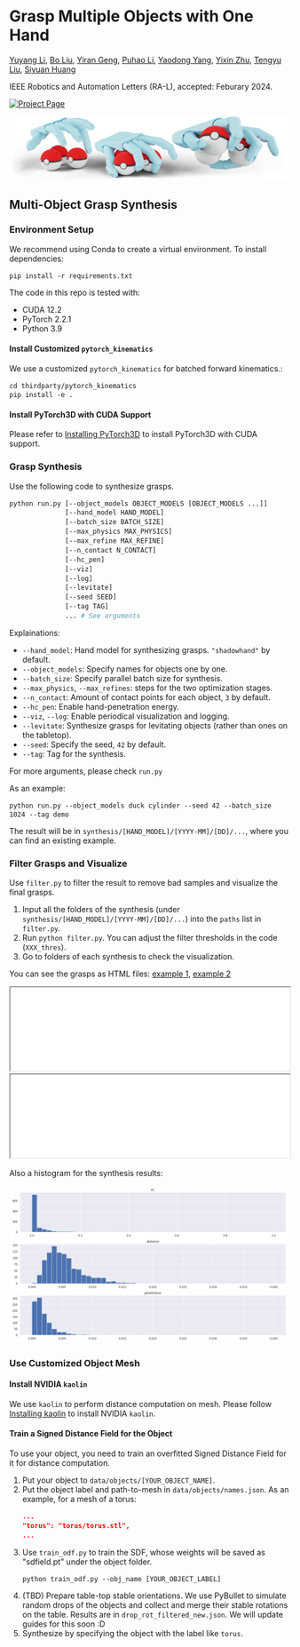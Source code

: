 # Grasp Multiple Objects with One Hand


[Yuyang Li](https://yuyangli.com/),
[Bo Liu](https://benjamin-eecs.github.io/),
[Yiran Geng](https://https//gengyiran.github.io),
[Puhao Li](https://xiaoyao-li.github.io/),
[Yaodong Yang](https://www.yangyaodong.com/),
[Yixin Zhu](https://yzhu.io),
[Tengyu Liu](https://tengyu.ai),
[Siyuan Huang](https://siyuanhuang.com/)

IEEE Robotics and Automation Letters (RA-L), accepted: Feburary 2024.

<p align="left">
    <a href='https://multigrasp.github.io/'>
      <img src='https://img.shields.io/badge/Project-Page-blue?style=plastic&logo=Google%20chrome&logoColor=blue' alt='Project Page'>
    </a>
</p>

![MultiGrasp Teaser](assets/Teaser.png)

## Multi-Object Grasp Synthesis

### Environment Setup

We recommend using Conda to create a virtual environment. To install dependencies:

```shell
pip install -r requirements.txt
```

The code in this repo is tested with:

- CUDA 12.2
- PyTorch 2.2.1
- Python 3.9

#### Install Customized `pytorch_kinematics`

We use a customized `pytorch_kinematics` for batched forward kinematics.:

```shell
cd thirdparty/pytorch_kinematics
pip install -e .
```

#### Install PyTorch3D with CUDA Support

Please refer to [Installing PyTorch3D](https://github.com/facebookresearch/pytorch3d/blob/main/INSTALL.md) to install PyTorch3D with CUDA support.

### Grasp Synthesis

Use the following code to synthesize grasps.

```bash
python run.py [--object_models OBJECT_MODELS [OBJECT_MODELS ...]]
              [--hand_model HAND_MODEL]
              [--batch_size BATCH_SIZE]
              [--max_physics MAX_PHYSICS]
              [--max_refine MAX_REFINE]
              [--n_contact N_CONTACT]
              [--hc_pen]
              [--viz]
              [--log]
              [--levitate]
              [--seed SEED]
              [--tag TAG]
              ... # See arguments
```

Explainations:

- `--hand_model`: Hand model for synthesizing grasps. `"shadowhand"` by default.
- `--object_models`: Specify names for objects one by one.
- `--batch_size`: Specify parallel batch size for synthesis.
- `--max_physics`, `--max_refines`: steps for the two optimization stages.
- `--n_contact`: Amount of contact points for each object, `3` by default.
- `--hc_pen`: Enable hand-penetration energy.
- `--viz`, `--log`: Enable periodical visualization and logging.
- `--levitate`: Synthesize grasps for levitating objects (rather than ones on the tabletop).
- `--seed`: Specify the seed, `42` by default.
- `--tag`: Tag for the synthesis.

For more arguments, please check `run.py`

As an example:

```shell
python run.py --object_models duck cylinder --seed 42 --batch_size 1024 --tag demo
```

The result will be in `synthesis/[HAND_MODEL]/[YYYY-MM]/[DD]/...`, where you can find an existing example.

### Filter Grasps and Visualize

Use `filter.py` to filter the result to remove bad samples and visualize the final grasps.

1. Input all the folders of the synthesis (under `synthesis/[HAND_MODEL]/[YYYY-MM]/[DD]/...`) into the `paths` list in `filter.py`.
2. Run `python filter.py`. You can adjust the filter thresholds in the code (`XXX_thres`).
3. Go to folders of each synthesis to check the visualization.

You can see the grasps as HTML files: [example 1](synthesis/shadowhand/2024-03/07/23-50-59_duck+cylinder-seed_42-demo/plot/19_e27c7097-3583-4c5e-a972-7fe87626c3d5.html), [example 2](synthesis/shadowhand/2024-03/07/23-50-59_duck+cylinder-seed_42-demo/plot/25_6256ae75-c404-4dbf-9a01-6050d7232f2c.html)

<div>
  <iframe id="example_1"
      title="Grasp Example 1"
      width="100%"
      src="synthesis/shadowhand/2024-03/07/23-50-59_duck+cylinder-seed_42-demo/plot/19_e27c7097-3583-4c5e-a972-7fe87626c3d5.html">
  </iframe>
</div>

<div>
  <iframe id="example_1"
      title="Grasp Example 1"
      width="100%"
      src="synthesis/shadowhand/2024-03/07/23-50-59_duck+cylinder-seed_42-demo/plot/25_6256ae75-c404-4dbf-9a01-6050d7232f2c.html">
  </iframe>
</div>

Also a histogram for the synthesis results:

![Statistics](synthesis/shadowhand/2024-03/07/23-50-59_duck+cylinder-seed_42-demo/stat.png)

### Use Customized Object Mesh

#### Install NVIDIA `kaolin`

We use `kaolin` to perform distance computation on mesh. Please follow [Installing kaolin](https://kaolin.readthedocs.io/en/latest/notes/installation.html) to install NVIDIA `kaolin`.

#### Train a Signed Distance Field for the Object

To use your object, you need to train an overfitted Signed Distance Field for it for distance computation.

1. Put your object to `data/objects/[YOUR_OBJECT_NAME]`.
2. Put the object label and path-to-mesh in `data/objects/names.json`. As an example, for a mesh of a torus:
    ```JSON
    ...
    "torus": "torus/torus.stl",
    ...
    ```
3. Use `train_odf.py` to train the SDF, whose weights will be saved as "sdfield.pt" under the object folder.
    ```shell
    python train_odf.py --obj_name [YOUR_OBJECT_LABEL]
    ```
4. (TBD) Prepare table-top stable orientations. We use PyBullet to simulate random drops of the objects and collect and merge their stable rotations on the table. Results are in `drop_rot_filtered_new.json`. We will update guides for this soon :D
5. Synthesize by specifying the object with the label like `torus`.
